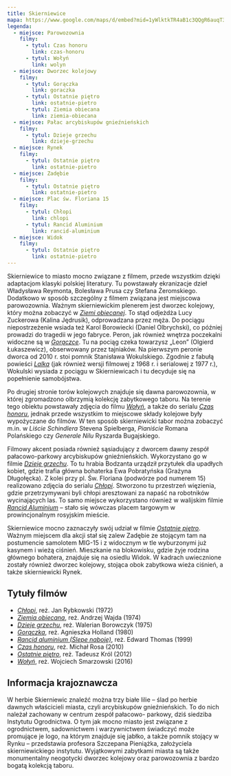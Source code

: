 ```yaml
---
title: Skierniewice
mapa: https://www.google.com/maps/d/embed?mid=1yWlktkTR4aB1c3QQgR6auqT3Kxo
legenda:
  - miejsce: Parowozownia
    filmy:
      - tytul: Czas honoru
        link: czas-honoru
      - tytul: Wołyń
        link: wolyn
  - miejsce: Dworzec kolejowy
    filmy:
      - tytul: Gorączka
        link: goraczka
      - tytul: Ostatnie piętro
        link: ostatnie-pietro
      - tytul: Ziemia obiecana
        link: ziemia-obiecana
  - miejsce: Pałac arcybiskupów gnieźnieńskich
    filmy:
      - tytul: Dzieje grzechu
        link: dzieje-grzechu
  - miejsce: Rynek
    filmy:
      - tytul: Ostatnie piętro
        link: ostatnie-pietro
  - miejsce: Zadębie
    filmy:
      - tytul: Ostatnie piętro
        link: ostatnie-pietro
  - miejsce: Plac św. Floriana 15
    filmy:
      - tytul: Chłopi
        link: chlopi
      - tytul: Rancid Aluminium
        link: rancid-aluminium
  - miejsce: Widok
    filmy:
      - tytul: Ostatnie piętro
        link: ostatnie-pietro
---
```


Skierniewice to miasto mocno związane z filmem, przede wszystkim dzięki adaptacjom klasyki polskiej literatury. Tu powstawały ekranizacje dzieł Władysława Reymonta, Bolesława Prusa czy Stefana Żeromskiego. Dodatkowo w sposób szczególny z filmem związana jest miejscowa parowozownia. Ważnym skierniewickim plenerem jest dworzec kolejowy, który można zobaczyć w [*Ziemi obiecanej*](/filmy/ziemia-obiecana/). To stąd odjeżdża Lucy Zuckerowa (Kalina Jędrusik), odprowadzana przez męża. Do pociągu niepostrzeżenie wsiada też Karol Borowiecki (Daniel Olbrychski), co później prowadzi do tragedii w jego fabryce. Peron, jak również wnętrza poczekalni widoczne są w [*Gorączce*](/filmy/goraczka/). Tu na pociąg czeka towarzysz „Leon” (Olgierd Łukaszewicz), obserwowany przez tajniaków. Na pierwszym peronie dworca od 2010 r. stoi pomnik Stanisława Wokulskiego. Zgodnie z fabułą powieści [*Lalka*](/filmy/lalka/) (jak również wersji filmowej z 1968 r. i serialowej z 1977 r.), Wokulski wysiada z pociągu w Skierniewicach i tu decyduje się na popełnienie samobójstwa. 

Po drugiej stronie torów kolejowych znajduje się dawna parowozownia, w której zgromadzono olbrzymią kolekcję zabytkowego taboru. Na terenie tego obiektu powstawały zdjęcia do filmu [*Wołyń*](/filmy/wolyn/), a także do serialu [*Czas honoru*](/filmy/czas-honoru/), jednak przede wszystkim to miejscowe składy kolejowe były wypożyczane do filmów. W ten sposób skierniewicki tabor można zobaczyć m.in. w *Liście Schindlera* Stevena Spielberga, *Pianiście* Romana Polańskiego czy *Generale Nilu* Ryszarda Bugajskiego. 

Filmowy akcent posiada również sąsiadujący z dworcem dawny zespół pałacowo-parkowy arcybiskupów gnieźnieńskich. Wykorzystano go w filmie [*Dzieje grzechu*](/filmy/dzieje-grzechu/). To tu hrabia Bodzanta urządził przytułek dla upadłych kobiet, gdzie trafia główna bohaterka Ewa Pobratyńska (Grażyna Długołęcka). Z kolei przy pl. Św. Floriana (podwórze pod numerem 15) realizowano zdjęcia do serialu [*Chłopi*](/filmy/chlopi/). Stworzono tu przestrzeń więzienia, gdzie przetrzymywani byli chłopi aresztowani za napaść na robotników wycinających las. To samo miejsce wykorzystano również w walijskim filmie [*Rancid Aluminium*](/filmy/rancid-aluminium/) – stało się wówczas placem targowym w prowincjonalnym rosyjskim mieście. 

Skierniewice mocno zaznaczyły swój udział w filmie [*Ostatnie piętro*](/filmy/ostatnie-pietro/). Ważnym miejscem dla akcji stał się zalew Zadębie ze stojącym tam na postumencie samolotem MIG-15 i z widocznym w tle wyburzonymi już kasynem i wieżą ciśnień. Mieszkanie na blokowisku, gdzie żyje rodzina głównego bohatera, znajduje się na osiedlu Widok. W kadrach uwiecznione zostały również dworzec kolejowy, stojąca obok zabytkowa wieża ciśnień, a także skierniewicki Rynek.

## Tytuły filmów

- [*Chłopi*](/filmy/chlopi/), reż. Jan Rybkowski (1972)
- [*Ziemia obiecana*](/filmy/ziemia-obiecana/), reż. Andrzej Wajda (1974)
- [*Dzieje grzechu*](/filmy/dzieje-grzechu/), reż. Walerian Borowczyk (1975)
- [*Gorączka*](/filmy/goraczka/), reż. Agnieszka Holland (1980)
- [*Rancid aluminium (Ślepe naboje)*](/filmy/rancid-aluminium/), reż. Edward Thomas (1999)
- [*Czas honoru*](/filmy/czas-honoru/), reż. Michał Rosa (2010)
- [*Ostatnie piętro*](/filmy/ostatnie-pietro/), reż. Tadeusz Król (2012)
- [*Wołyń*](/filmy/wolyn/), reż. Wojciech Smarzowski (2016)

## Informacja krajoznawcza

W herbie Skierniewic znaleźć można trzy białe lilie – ślad po herbie dawnych właścicieli miasta, czyli arcybiskupów gnieźnieńskich. To do nich należał zachowany w centrum zespół pałacowo- parkowy, dziś siedziba Instytutu Ogrodnictwa. O tym jak mocno miasto jest związane z ogrodnictwem, sadownictwem i warzywnictwem świadczyć może promujące je logo, na którym znajduje się jabłko, a także pomnik stojący w Rynku – przedstawia profesora Szczepana Pieniążka, założyciela skierniewickiego instytutu. Wyjątkowymi zabytkami miasta są także monumentalny neogotycki dworzec kolejowy oraz parowozownia z bardzo bogatą kolekcją taboru.